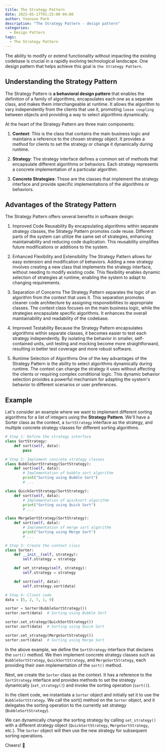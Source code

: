 ```yaml
---
title: The Strategy Pattern
date: 2023-05-17T01:25:00-04:00
author: Yoonsoo Park
description: "The Strategy Pattern - design pattern"
categories:
  - Design Pattern
tags:
  - The Strategy Pattern
---
```


The ability to modify or extend functionality without impacting the existing codebase is crucial in a rapidly evolving technological landscape. One design pattern that helps achieve this goal is `the Strategy Pattern`.

## Understanding the Strategy Pattern
The Strategy Pattern is **a behavioral design pattern** that enables the definition of a family of algorithms, encapsulates each one as a separate class, and makes them interchangeable at runtime. It allows the algorithm to vary independently from the clients that use it, promoting `loose coupling` between objects and providing a way to select algorithms dynamically.

At the heart of the Strategy Pattern are three main components:

1. **Context**: This is the class that contains the main business logic and maintains a reference to the chosen strategy object. It provides a method for clients to set the strategy or change it dynamically during runtime.

2. **Strategy**: The strategy interface defines a common set of methods that encapsulate different algorithms or behaviors. Each strategy represents a concrete implementation of a particular algorithm.

3. **Concrete Strategies**: These are the classes that implement the strategy interface and provide specific implementations of the algorithms or behaviors.

## Advantages of the Strategy Pattern
The Strategy Pattern offers several benefits in software design:

1. Improved Code Reusability
By encapsulating algorithms within separate strategy classes, the Strategy Pattern promotes code reuse. Different parts of the system can utilize the same set of strategies, enhancing maintainability and reducing code duplication. This reusability simplifies future modifications or additions to the system.

2. Enhanced Flexibility and Extensibility
The Strategy Pattern allows for easy extension and modification of behaviors. Adding a new strategy involves creating a new class that implements the strategy interface, without needing to modify existing code. This flexibility enables dynamic selection of strategies at runtime, enabling the system to adapt to changing requirements.

3. Separation of Concerns
The Strategy Pattern separates the logic of an algorithm from the context that uses it. This separation promotes cleaner code architecture by assigning responsibilities to appropriate classes. The context class focuses on the main business logic, while the strategies encapsulate specific algorithms. It enhances the overall maintainability and readability of the codebase.

4. Improved Testability
Because the Strategy Pattern encapsulates algorithms within separate classes, it becomes easier to test each strategy independently. By isolating the behavior in smaller, self-contained units, unit testing and mocking become more straightforward, resulting in better test coverage and more robust software.

5. Runtime Selection of Algorithms
One of the key advantages of the Strategy Pattern is the ability to select algorithms dynamically during runtime. The context can change the strategy it uses without affecting the clients or requiring complex conditional logic. This dynamic behavior selection provides a powerful mechanism for adapting the system's behavior to different scenarios or user preferences.

## Example

Let's consider an example where we want to implement different sorting algorithms for a list of integers using the **Strategy Pattern**. We'll have a Sorter class as the context, a `SortStrategy` interface as the strategy, and multiple concrete strategy classes for different sorting algorithms.

```py
# Step 1: Define the strategy interface
class SortStrategy:
    def sort(self, data):
        pass

# Step 2: Implement concrete strategy classes
class BubbleSortStrategy(SortStrategy):
    def sort(self, data):
        # Implementation of bubble sort algorithm
        print("Sorting using Bubble Sort")
        # ...

class QuickSortStrategy(SortStrategy):
    def sort(self, data):
        # Implementation of quicksort algorithm
        print("Sorting using Quick Sort")
        # ...

class MergeSortStrategy(SortStrategy):
    def sort(self, data):
        # Implementation of merge sort algorithm
        print("Sorting using Merge Sort")
        # ...

# Step 3: Create the context class
class Sorter:
    def __init__(self, strategy):
        self.strategy = strategy

    def set_strategy(self, strategy):
        self.strategy = strategy

    def sort(self, data):
        self.strategy.sort(data)

# Step 4: Client code
data = [5, 2, 7, 1, 9]

sorter = Sorter(BubbleSortStrategy())
sorter.sort(data)  # Sorting using Bubble Sort

sorter.set_strategy(QuickSortStrategy())
sorter.sort(data)  # Sorting using Quick Sort

sorter.set_strategy(MergeSortStrategy())
sorter.sort(data)  # Sorting using Merge Sort
```

In the above example, we define the `SortStrategy` interface that declares the `sort()` method. We then implement concrete strategy classes such as `BubbleSortStrategy`, `QuickSortStrategy`, and `MergeSortStrategy`, each providing their own implementation of the `sort()` method.

Next, we create the `Sorter` class as the context. It has a reference to the `SortStrategy` interface and provides methods to set the strategy dynamically (`set_strategy()`) and invoke the sorting operation (`sort()`).

In the client code, we instantiate a `Sorter` object and initially set it to use the `BubbleSortStrategy`. We call the sort() method on the `Sorter` object, and it delegates the sorting operation to the currently set strategy (`BubbleSortStrategy`).

We can dynamically change the sorting strategy by calling `set_strategy()` with a different strategy object (`QuickSortStrategy`, `MergeSortStrategy`, etc.). The `Sorter` object will then use the new strategy for subsequent sorting operations.

Cheers! 🍺
